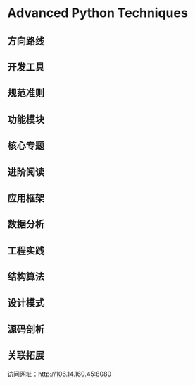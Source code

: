 # Advanced Python Techniques

## 方向路线
## 开发工具
## 规范准则
## 功能模块
## 核心专题
## 进阶阅读
## 应用框架
## 数据分析
## 工程实践
## 结构算法
## 设计模式
## 源码剖析
## 关联拓展


访问网址：http://106.14.160.45:8080
